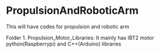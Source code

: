 # PropulsionAndRoboticArm
This will have codes for propulsion and robotic arm

Folder 1. Propulsion_Motor_Libraries:
  It mainly has IBT2 motor python(Raspberrypi) and C++(Arduino) libraries
